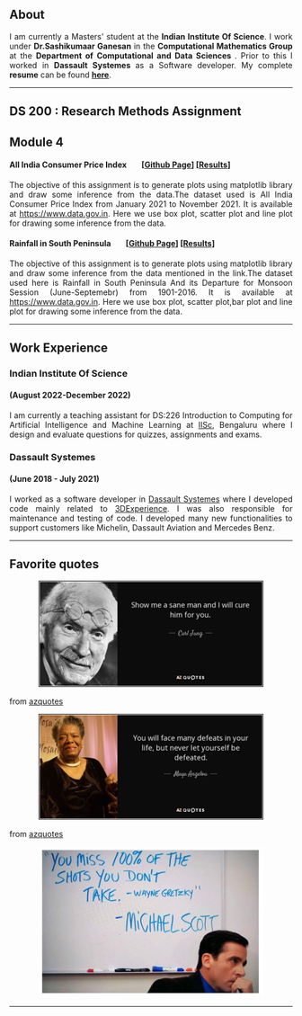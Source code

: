 ## About

 <p align="justify">
  I am currently a Masters' student at the <b>Indian Institute Of Science</b>. I work under <b>Dr.Sashikumaar Ganesan</b> in the <b> Computational Mathematics Group </b> at the <b> Department of Computational and Data Sciences </b>. Prior to this I worked in <b> Dassault Systemes </b> as a Software developer. My complete <b>resume</b> can be found <a href= "pdf/RESUME_mahesh.pdf" target="blank"><b>here</b></a>.
</p>

---

## DS 200 : Research Methods Assignment 
## Module 4
####  All India Consumer Price Index &nbsp;&nbsp;&nbsp;&nbsp;&nbsp;&nbsp; [[Github Page](https://github.com/maheshtom317.github.io/DS200_research)] [[Results](DS200_research/README.md)]

<p align="justify">
The objective of this assignment is to generate plots using matplotlib library and draw some inference from the data.The dataset used is All India Consumer Price Index from January 2021 to November 2021. It is available at <a href="https://visualize.data.gov.in/?inst=a5df75bc-4578-48ad-bc9d-e6eb4b63de0a#" target="blank">https://www.data.gov.in</a>. Here we use box plot, scatter plot and line plot for drawing some inference from the data.

</p>

####  Rainfall in South Peninsula &nbsp;&nbsp;&nbsp;&nbsp;&nbsp;&nbsp; [[Github Page](https://github.com/maheshtom317.github.io/DS200_research)] [[Results](DS200_research/README_2.md)]

<p align="justify">
The objective of this assignment is to generate plots using matplotlib library and draw some inference from the data mentioned in the link.The dataset used here is Rainfall in South Peninsula And its Departure for Monsoon Session (June-Septemebr) from 1901-2016. It is available at <a href="https://data.gov.in/resource/rainfall-south-peninsula-10-subdivisions-and-its-departure-normal-monsoon-session-june-0" target="blank">https://www.data.gov.in</a>. Here we use box plot, scatter plot,bar plot and line plot for drawing some inference from the data.

</p>


---

## Work Experience 

### Indian Institute Of Science
####  (August 2022-December 2022)
<p align="justify">
I am currently a teaching assistant for DS:226 Introduction to Computing for Artificial Intelligence and Machine Learning at <a href="https://www.iisc.ac.in" target="blank">IISc</a>, Bengaluru where I design and evaluate questions for quizzes, assignments and exams.  
</p>

### Dassault Systemes
####  (June 2018 - July 2021)
<p align="justify">
I worked as a software developer in <a href="https://www.3ds.com/" target="blank">Dassault Systemes</a>  where I developed code mainly related to <a href="https://www.3ds.com/cloud?utm_medium=cpc&utm_source=google&utm_campaign=202201_glo_sea_en_op51508_labl_brand_ind_exact&utm_term=3dexperience-exact&utm_content=search&gclid=Cj0KCQjwmouZBhDSARIsALYcoup9Z2tM7-u2sL1M2VDR4vlblvzp9jF0xc3fEIEZb7XJGvuKkq6Jgc8aAs_ZEALw_wcB">3DExperience</a>. I was also responsible for maintenance and testing of code. I developed many new functionalities to support customers like Michelin, Dassault Aviation and Mercedes Benz.

</p>
   


---
## Favorite quotes

<p align="center">
  <img src="images/carl _jung_sane.jpg" width="400px" alt=""> 
</p> 
from <a href="https://www.azquotes.com/" target="blank">azquotes</a> 

<p align="center">
  <img src="images/mary_angelou.jpg" width="400px" alt=""> 
</p> 
from <a href="https://www.azquotes.com/" target="blank">azquotes</a> 

<p align="center">
  <img src="images/office_quotes.jpg" width="400px" alt=""> 
</p>

---
